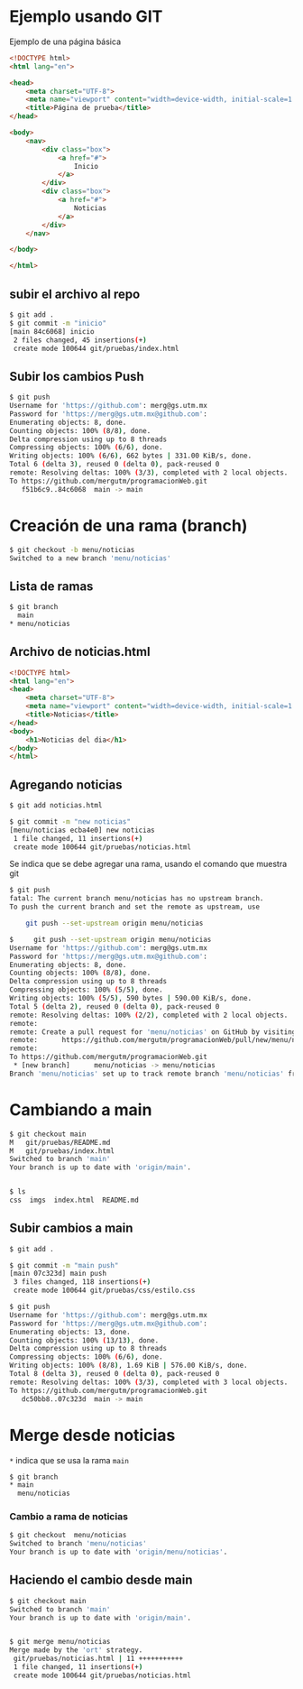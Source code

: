 # Ejemplo usando GIT

Ejemplo de una página básica


```html
<!DOCTYPE html>
<html lang="en">

<head>
    <meta charset="UTF-8">
    <meta name="viewport" content="width=device-width, initial-scale=1.0">
    <title>Página de prueba</title>
</head>

<body>
    <nav>
        <div class="box">
            <a href="#">
                Inicio
            </a>
        </div>
        <div class="box">
            <a href="#">
                Noticias
            </a>
        </div>
    </nav>

</body>

</html>
```

## subir el archivo al repo

```bash
$ git add .
$ git commit -m "inicio"
[main 84c6068] inicio
 2 files changed, 45 insertions(+)
 create mode 100644 git/pruebas/index.html
```

## Subir los cambios Push
```bash
$ git push
Username for 'https://github.com': merg@gs.utm.mx
Password for 'https://merg@gs.utm.mx@github.com': 
Enumerating objects: 8, done.
Counting objects: 100% (8/8), done.
Delta compression using up to 8 threads
Compressing objects: 100% (6/6), done.
Writing objects: 100% (6/6), 662 bytes | 331.00 KiB/s, done.
Total 6 (delta 3), reused 0 (delta 0), pack-reused 0
remote: Resolving deltas: 100% (3/3), completed with 2 local objects.
To https://github.com/mergutm/programacionWeb.git
   f51b6c9..84c6068  main -> main
```

# Creación de una rama (branch)

```bash
$ git checkout -b menu/noticias      
Switched to a new branch 'menu/noticias'
```

## Lista de ramas


```bash
$ git branch
  main
* menu/noticias
```


## Archivo de noticias.html

```html
<!DOCTYPE html>
<html lang="en">
<head>
    <meta charset="UTF-8">
    <meta name="viewport" content="width=device-width, initial-scale=1.0">
    <title>Noticias</title>
</head>
<body>
    <h1>Noticias del dia</h1>
</body>
</html>
```


## Agregando noticias


```bash
$ git add noticias.html 

$ git commit -m "new noticias"
[menu/noticias ecba4e0] new noticias
 1 file changed, 11 insertions(+)
 create mode 100644 git/pruebas/noticias.html
```



Se indica que se debe agregar una rama, usando el comando que muestra git
```bash
$ git push
fatal: The current branch menu/noticias has no upstream branch.
To push the current branch and set the remote as upstream, use

    git push --set-upstream origin menu/noticias

```



```bash
$     git push --set-upstream origin menu/noticias
Username for 'https://github.com': merg@gs.utm.mx
Password for 'https://merg@gs.utm.mx@github.com': 
Enumerating objects: 8, done.
Counting objects: 100% (8/8), done.
Delta compression using up to 8 threads
Compressing objects: 100% (5/5), done.
Writing objects: 100% (5/5), 590 bytes | 590.00 KiB/s, done.
Total 5 (delta 2), reused 0 (delta 0), pack-reused 0
remote: Resolving deltas: 100% (2/2), completed with 2 local objects.
remote: 
remote: Create a pull request for 'menu/noticias' on GitHub by visiting:
remote:      https://github.com/mergutm/programacionWeb/pull/new/menu/noticias
remote: 
To https://github.com/mergutm/programacionWeb.git
 * [new branch]      menu/noticias -> menu/noticias
Branch 'menu/noticias' set up to track remote branch 'menu/noticias' from 'origin'.

```

# Cambiando a main

```bash
$ git checkout main
M	git/pruebas/README.md
M	git/pruebas/index.html
Switched to branch 'main'
Your branch is up to date with 'origin/main'.


$ ls
css  imgs  index.html  README.md
```

## Subir cambios a main

```bash
$ git add .

$ git commit -m "main push"
[main 07c323d] main push
 3 files changed, 118 insertions(+)
 create mode 100644 git/pruebas/css/estilo.css

$ git push
Username for 'https://github.com': merg@gs.utm.mx
Password for 'https://merg@gs.utm.mx@github.com': 
Enumerating objects: 13, done.
Counting objects: 100% (13/13), done.
Delta compression using up to 8 threads
Compressing objects: 100% (6/6), done.
Writing objects: 100% (8/8), 1.69 KiB | 576.00 KiB/s, done.
Total 8 (delta 3), reused 0 (delta 0), pack-reused 0
remote: Resolving deltas: 100% (3/3), completed with 3 local objects.
To https://github.com/mergutm/programacionWeb.git
   dc50bb8..07c323d  main -> main
```

# Merge desde noticias

`*` indica que se usa la rama `main`
```bash
$ git branch
* main
  menu/noticias

```

### Cambio a rama de noticias

```bash
$ git checkout  menu/noticias
Switched to branch 'menu/noticias'
Your branch is up to date with 'origin/menu/noticias'.
```


## Haciendo el cambio desde main
```bash
$ git checkout main
Switched to branch 'main'
Your branch is up to date with 'origin/main'.

```


```bash

$ git merge menu/noticias 
Merge made by the 'ort' strategy.
 git/pruebas/noticias.html | 11 +++++++++++
 1 file changed, 11 insertions(+)
 create mode 100644 git/pruebas/noticias.html

```





```bash
```



```bash
```



```bash
```



```bash
```



```bash
```



```bash
```



```bash
```
